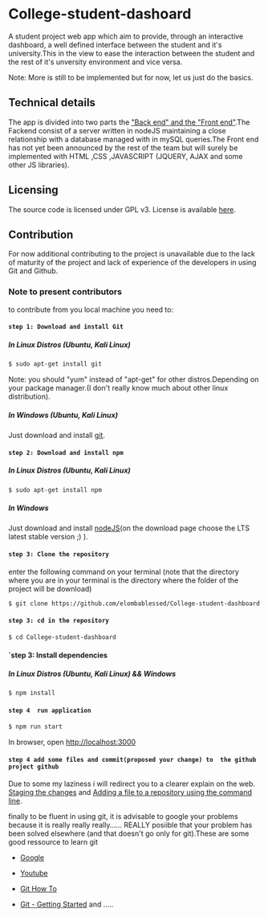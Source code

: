 # College-student-dashoard
A student project web app which aim to provide, through an interactive dashboard, a well defined interface between the student and it's university.This in the view to ease the interaction between the student and the rest of it's unversity environment and vice versa.

Note: More is still to be implemented but for now, let us just do the basics.

## Technical details

The app is divided into two parts the ["Back end" and the "Front end"](https://en.wikipedia.org/wiki/Front_and_back_ends).The Fackend consist of a server written in nodeJS maintaining a close relationship with a database managed with in mySQL queries.The Front end has not yet been announced by the rest of the team but will surely be implemented with HTML ,CSS ,JAVASCRIPT (JQUERY, AJAX and some other JS libraries).

## Licensing

The source code is licensed under GPL v3. License is available [here](/LICENSE).

## Contribution

For now additional contributing to the project is unavailable due to the lack of maturity of the project and lack of experience of the developers in using Git and Github.

### Note to present contributors

to contribute from you local machine you need to:

#### `step 1: Download and install Git`

##### In Linux Distros (Ubuntu, Kali Linux)

```bash
$ sudo apt-get install git 
 ```
 Note: you should "yum" instead of "apt-get" for other distros.Depending on your package manager.(I don't really know much about other linux distribution).
 
##### In Windows (Ubuntu, Kali Linux)
 
Just download and install [git](https://git-scm.com/download/win).
 
 
#### `step 2: Download and install npm`

##### In Linux Distros (Ubuntu, Kali Linux)

```bash
$ sudo apt-get install npm 
 ```
 
##### In Windows 
 
Just download and install [nodeJS](https://nodejs.org/en/)(on the download page choose the LTS latest stable version ;) ).

 
 #### `step 3: Clone the repository`

enter the following command on your terminal (note that the directory where you are in your terminal is the directory where the folder of the project will be download)

```bash
$ git clone https://github.com/elombablessed/College-student-dashboard.git
 ```
 
  
 #### `step 3: cd in the repository`

```bash
$ cd College-student-dashboard
```

 #### `step 3: Install dependencies

##### In Linux Distros (Ubuntu, Kali Linux) && Windows

```bash
$ npm install
``` 


#### `step 4  run application`

```bash
$ npm run start
```
In browser, open [http://localhost:3000](http://localhost:3000)


#### `step 4 add some files and commit(proposed your change) to  the github project github`

Due to some my laziness i will redirect you to a clearer explain on the web. [Staging the changes](https://githowto.com/staging_changes) and [Adding a file to a repository using the command line](https://help.github.com/articles/adding-a-file-to-a-repository-using-the-command-line/).

finally to be fluent in using git, it is advisable to google your problems because it is really really really...... REALLY posiible that your problem has been solved elsewhere (and that doesn't go only for git).These are some good ressource to learn git

-  [Google](https://www.google.com)

-  [Youtube](https://www.youtube.com)

-  [Git How To](https://githowto.com/)

-  [Git - Getting Started](https://git-scm.com/book/en/v2/Getting-Started-First-Time-Git-Setup) and .....


